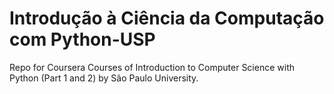 # Introdução à Ciência da Computação com Python-USP

Repo for Coursera Courses of Introduction to Computer Science with Python (Part 1 and 2) by São Paulo University.

